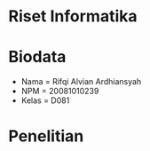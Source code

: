 # Riset Informatika
# Biodata
- Nama = Rifqi Alvian Ardhiansyah
- NPM = 20081010239
- Kelas = D081
# Penelitian

